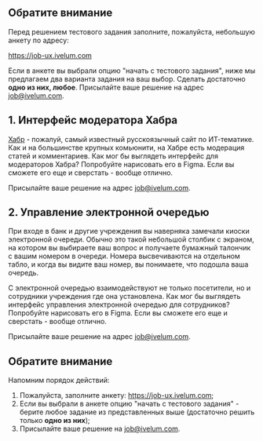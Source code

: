 ## Обратите внимание

Перед решением тестового задания заполните, пожалуйста, небольшую анкету
по адресу: 

https://job-ux.ivelum.com

Если в анкете вы выбрали опцию "начать с тестового задания", ниже мы
предлагаем два варианта задания на ваш выбор. Сделать достаточно **одно из них,
любое**. Присылайте ваше решение на адрес job@ivelum.com.


## 1. Интерфейс модератора Хабра

[Хабр](https://habr.com) - пожалуй, самый известный русскоязычный сайт по
ИТ-тематике. Как и на большинстве крупных комьюнити, на Хабре есть модерация
статей и комментариев. Как мог бы выглядеть интерфейс для модераторов Хабра?
Попробуйте нарисовать его в Figma. Если вы сможете его еще и сверстать -
вообще отлично.

Присылайте ваше решение на адрес job@ivelum.com.


## 2. Управление электронной очередью

При входе в банк и другие учреждения вы наверняка замечали киоски электронной
очереди. Обычно это такой небольшой столбик с экраном, на котором вы выбираете
ваш вопрос и получаете бумажный талончик с вашим номером в очереди. Номера
высвечиваются на отдельном табло, и когда вы видите ваш номер, вы понимаете,
что подошла ваша очередь.

С электронной очередью взаимодействуют не только посетители, но и сотрудники
учреждения где она установлена. Как мог бы выглядеть интерфейс управления
электронной очередью для сотрудников? Попробуйте нарисовать его в Figma. Если
вы сможете его еще и сверстать - вообще отлично.

Присылайте ваше решение на адрес job@ivelum.com. 

## Обратите внимание

Напомним порядок действий:

1. Пожалуйста, заполните анкету: https://job-ux.ivelum.com;
2. Если вы выбрали в анкете опцию "начать с тестового задания" - берите
   любое задание из представленных выше (достаточно решить только **одно из
   них**);
3. Присылайте ваше решение на job@ivelum.com.
